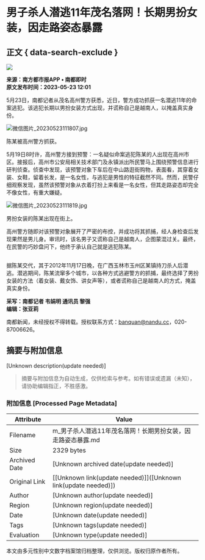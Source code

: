 # 男子杀人潜逃11年茂名落网！长期男扮女装，因走路姿态暴露

## 正文 { data-search-exclude }


![](https://img1.ndapp.oeeee.com/author/200x200_5cad8996cf3c3.jpg)

**来源：南方都市报APP • 南都即时**  
**原文发布时间：2023-05-23 12:01**

5月23日，南都记者从茂名高州警方获悉，近日，警方成功抓获一名潜逃11年的命案逃犯。该逃犯长期以男扮女装方式出现，并谎称自己是越南人，以掩盖真实身份。

![微信图片_20230523111807.jpg](https://p1-mp.oeeee.com/202305/23/368x481_646c3091b382a.jpg)

陈某被高州警方抓获。

5月19日8时许，高州警方接到预警：一名疑似命案逃犯陈某的人出现在高州市区。接报后，高州市公安局相关技术部门及永镇派出所民警马上围绕预警信息进行研判侦查。侦查中发现，该预警对象下车后在中山路逛街购物，表面看，其穿着女装、女鞋，留着长发，是一名女性，与逃犯是男性的特征截然不同。然而，民警仔细观察发现，虽然该预警对象从衣着打扮上来看是一名女性，但其走路姿态却完全不像女性，有重大嫌疑。

![微信图片_20230523111819.jpg](https://p1-mp.oeeee.com/202305/23/800x450_646c30ad7c00e.jpg)

男扮女装的陈某出现在街上。

高州警方随即对该预警对象展开了严密的布控，并成功将其抓捕，经人身检查后发现果然是男儿身。审讯时，该名男子又谎称自己是越南人，企图蒙混过关。最终，在民警的巧妙盘问下，他终于承认自己就是逃犯陈某。

![陈某购置的女性衣物](data:image/gif;base64,iVBORw0KGgoAAAANSUhEUgAAAAEAAAABCAYAAAAfFcSJAAAADUlEQVQImWNgYGBgAAAABQABh6FO1AAAAABJRU5ErkJggg==)

据陈某交代，其于2012年11月17日晚，在广西玉林市玉州区某镇持刀杀人后潜逃。潜逃期间，陈某流窜多个城市，以各种方式逃避警方的抓捕，最终选择了男扮女装的方法（着女装、戴女饰、讲女声等），或者谎称自己是越南人的方式，掩盖真实身份。

**采写：南都记者 韦娟明 通讯员 黎强**  
**编辑：张亚莉**

南都新闻，未经授权不得转载。授权联系方式：banquan@nandu.cc，020-87006626。
<!-- tcd_original_link https://m.mp.oeeee.com/a/BAAFRD000020230523800073.html -->


## 摘要与附加信息

<!-- tcd_abstract -->
[Unknown description(update needed)]
<!-- tcd_abstract_end -->

> 摘要与附加信息为自动生成，仅供检索与参考。如有错误或遗漏（未知），请协助编辑指正，不胜感激。

### 附加信息 [Processed Page Metadata]

| Attribute       | Value                                  |
|-----------------|----------------------------------------|
| Filename        | m_男子杀人潜逃11年茂名落网！长期男扮女装，因走路姿态暴露.md                             |
| Size            | 2329 bytes                           |
| Archived Date   | [Unknown archived date(update needed)]                             |
| Original Link   | [[Unknown link(update needed)]]([Unknown link(update needed)])                       |
| Author          | [Unknown author(update needed)]                               |
| Region          | [Unknown region(update needed)]                               |
| Date            | [Unknown date(update needed)]                                 |
| Tags            | [Unknown tags(update needed)]                                 |
| Evaluation            | [Unknown type(update needed)]                                 |
<!-- tcd_table_end -->

本文由多元性别中文数字档案馆归档整理，仅供浏览。版权归原作者所有。
